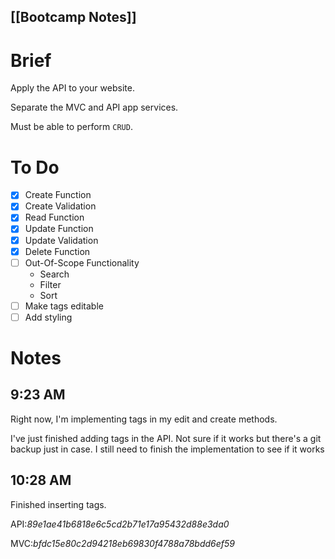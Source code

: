 [[Bootcamp Notes]]
---

# Brief

Apply the API to your website.

Separate the MVC and API app services.

Must be able to perform `CRUD`.

# To Do
- [x] Create Function
- [x] Create Validation
- [x] Read Function
- [x] Update Function
- [x] Update Validation
- [x] Delete Function
- [ ] Out-Of-Scope Functionality
	- Search
	- Filter
	- Sort
- [ ] Make tags editable
- [ ] Add styling

# Notes
## 9:23 AM

Right now, I'm implementing tags in my edit and create methods.

I've just finished adding tags in the API. Not sure if it works but there's a git backup just in case. I still need to finish the implementation to see if it works

## 10:28 AM

Finished inserting tags. 

API:*89e1ae41b6818e6c5cd2b71e17a95432d88e3da0*

MVC:*bfdc15e80c2d94218eb69830f4788a78bdd6ef59*
